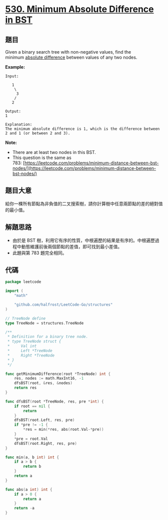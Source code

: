 # [530. Minimum Absolute Difference in BST](https://leetcode.com/problems/minimum-absolute-difference-in-bst/)


## 題目

Given a binary search tree with non-negative values, find the minimum [absolute difference](https://en.wikipedia.org/wiki/Absolute_difference) between values of any two nodes.

**Example:**

```
Input:

   1
    \
     3
    /
   2

Output:
1

Explanation:
The minimum absolute difference is 1, which is the difference between 2 and 1 (or between 2 and 3).
```

**Note:**

- There are at least two nodes in this BST.
- This question is the same as 783: [https://leetcode.com/problems/minimum-distance-between-bst-nodes/](https://leetcode.com/problems/minimum-distance-between-bst-nodes/)

## 題目大意

給你一棵所有節點為非負值的二叉搜索樹，請你計算樹中任意兩節點的差的絕對值的最小值。

## 解題思路

- 由於是 BST 樹，利用它有序的性質，中根遍歷的結果是有序的。中根遍歷過程中動態維護前後兩個節點的差值，即可找到最小差值。
- 此題與第 783 題完全相同。

## 代碼

```go
package leetcode

import (
	"math"

	"github.com/halfrost/LeetCode-Go/structures"
)

// TreeNode define
type TreeNode = structures.TreeNode

/**
 * Definition for a binary tree node.
 * type TreeNode struct {
 *     Val int
 *     Left *TreeNode
 *     Right *TreeNode
 * }
 */

func getMinimumDifference(root *TreeNode) int {
	res, nodes := math.MaxInt16, -1
	dfsBST(root, &res, &nodes)
	return res
}

func dfsBST(root *TreeNode, res, pre *int) {
	if root == nil {
		return
	}
	dfsBST(root.Left, res, pre)
	if *pre != -1 {
		*res = min(*res, abs(root.Val-*pre))
	}
	*pre = root.Val
	dfsBST(root.Right, res, pre)
}

func min(a, b int) int {
	if a > b {
		return b
	}
	return a
}

func abs(a int) int {
	if a > 0 {
		return a
	}
	return -a
}
```